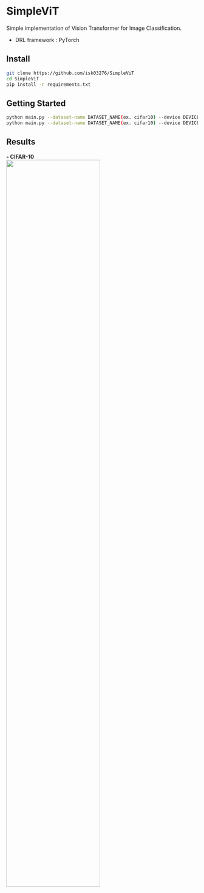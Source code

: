 # SimpleViT
Simple implementation of Vision Transformer for Image Classification.

- DRL framework : PyTorch  

## Install
```bash
git clone https://github.com/isk03276/SimpleViT
cd SimpleViT
pip install -r requirements.txt
```


## Getting Started
```bash
python main.py --dataset-name DATASET_NAME(ex. cifar10) --device DEVICE(ex. cuda, cpu) #train
python main.py --dataset-name DATASET_NAME(ex. cifar10) --device DEVICE(ex. cuda, cpu) --load-from MODEL_PATH --load-model-config #test
```


## Results
**- CIFAR-10**  
<img src="https://user-images.githubusercontent.com/23740495/190575759-317fe1fc-57a0-4771-abb1-41925d72e051.png" width="70%" height="70%"/>

